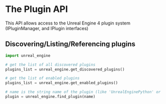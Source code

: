The Plugin API
=

This API allows access to the Unreal Engine 4 plugin system (IPluginManager, and IPlugin interfaces)

Discovering/Listing/Referencing plugins
-

```py
import unreal_engine

# get the list of all discovered plugins
plugins_list = unreal_engine.get_discovered_plugins()

# get the list of enabled plugins
plugins_list = unreal_engine.get_enabled_plugins()

# name is the string name of the plugin (like 'UnrealEnginePython' or 'Paper2D')
plugin = unreal_engine.find_plugin(name)
```
